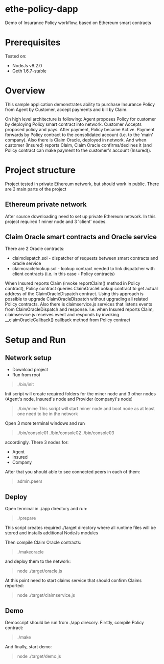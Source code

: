 # ethe-policy-dapp
Demo of Insurance Policy workflow, based on Ethereum smart contracts

# Prerequisites

Tested on:
* NodeJs v8.2.0
* Geth 1.6.7-stable

# Overview
This sample application demonstrates ability to purchase Insurance Policy from Agent by Customer, accept payments and bill by Claim.

On high level architecture is following:
Agent proposes Policy for customer by deploying Policy smart contract into network. Customer Accepts proposed policy and pays. After payment, Policy became Active. Payment forwards by Policy contract to the consolidated account (i.e. to the 'main' company). Also there is Claim Oracle, deployed in network. And when customer (Insured) reports Claim, Claim Oracle confirms/declines it (and Policy contract can make payment to the customer's account (Insured)).

# Project structure
Project tested in private Ethereum network, but should work in public. There are 3 main parts of the project

## Ethereum private network
After source downloading need to set up private Ethereum network. In this project required 1 miner node and 3 'client' nodes.

## Claim Oracle smart contracts and Oracle service
There are 2 Oracle contracts:

* claimdispatch.sol - dispatcher of requests between smart contracts and oracle service
* claimoraclelookup.sol - lookup contract needed to link dispatcher with client contracts (i.e. in this case - Policy contracts)

When Insured reports Claim (invoke reportClaim() method in Policy contract), Policy contract queries ClaimOracleLookup contract to get actual address of the ClaimOracleDispatch contract. Using this approach is possible to upgrade ClaimOracleDispatch without upgrading all related Policy contracts.
Also there is claimservice.js services that listens events from ClaimOracleDispatch and response. I.e. when Insured reports Claim, claimservice.js receives event and responds by invoking __claimOracleCallback() callback method from Policy contract

# Setup and Run

## Network setup
* Download project
* Run from root

> ./bin/init

Init script will create required folders for the miner node and 3 other nodes (Agent's node, Insured's node and Provider (company)'s node)

> ./bin/mine
This script will start miner node and boot node as at least one need to be in the network

Open 3 more terminal windows and run
> ./bin/console01
> ./bin/console02
> ./bin/console03

accordingly. There 3 nodes for:
* Agent
* Insured
* Company

After that you should able to see connected peers in each of them:

> admin.peers

## Deploy

Open terminal in ./app directory and run:

> ./prepare

This script creates required ./target directory where all runtime files will be stored and installs additional NodeJs modules

Then compile Claim Oracle contracts:

>./makeoracle

and deploy them to the network:

> node ./target/oracle.js

At this point need to start claims service that should confirm Claims reported:

>node ./target/claimservice.js

## Demo

Demoscript should be run from ./app direcory. Firstly, compile Policy contract:

> ./make

And finally, start demo:

> node ./target/demo.js
